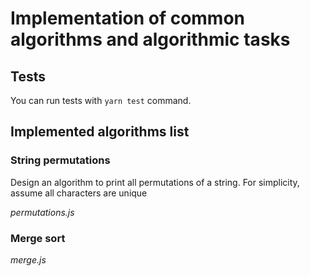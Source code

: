 # Implementation of common algorithms and algorithmic tasks

## Tests

You can run tests with `yarn test` command.

## Implemented algorithms list

### String permutations

Design an algorithm to print all permutations of a string. For simplicity, assume all
characters are unique

*permutations.js*

### Merge sort

*merge.js*